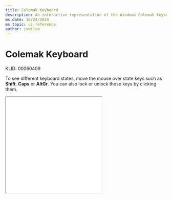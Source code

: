 ```yaml
---
title: Colemak Keyboard
description: An interactive representation of the Windows Colemak keyboard. To see different keyboard states, click or move the mouse over the state keys.
ms.date: 10/24/2024
ms.topic: ui-reference
author: jowilco
---
```


# Colemak Keyboard

KLID: 00060409

To see different keyboard states, move the mouse over state keys such as **Shift**, **Caps** or **AltGr**. You can also lock or unlock those keys by clicking them.

<iframe src="kbdcmk.html" height="300"></iframe>
